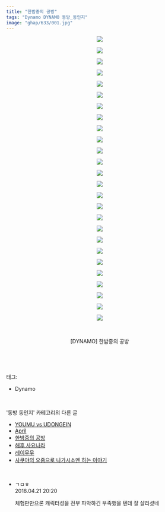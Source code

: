 ```yaml
---
title: "한밤중의 공방"
tags: "Dynamo DYNAMO 동방_동인지"
image: "ghap/633/001.jpg"
---
```

<div class="article">
<p style="text-align: center; clear: none; float: none;"><img src="{{ site.nasurl }}/ghap/633/001.jpg"/></p>
<p style="text-align: center; clear: none; float: none;"><img src="{{ site.nasurl }}/ghap/633/002.jpg"/></p>
<p style="text-align: center; clear: none; float: none;"><img src="{{ site.nasurl }}/ghap/633/003.jpg"/></p>
<p style="text-align: center; clear: none; float: none;"><img src="{{ site.nasurl }}/ghap/633/004.jpg"/></p>
<p style="text-align: center; clear: none; float: none;"><img src="{{ site.nasurl }}/ghap/633/005.jpg"/></p>
<p style="text-align: center; clear: none; float: none;"><img src="{{ site.nasurl }}/ghap/633/006.jpg"/></p>
<p style="text-align: center; clear: none; float: none;"><img src="{{ site.nasurl }}/ghap/633/007.jpg"/></p>
<p style="text-align: center; clear: none; float: none;"><img src="{{ site.nasurl }}/ghap/633/008.jpg"/></p>
<p style="text-align: center; clear: none; float: none;"><img src="{{ site.nasurl }}/ghap/633/009.jpg"/></p>
<p style="text-align: center; clear: none; float: none;"><img src="{{ site.nasurl }}/ghap/633/010.jpg"/></p>
<p style="text-align: center; clear: none; float: none;"><img src="{{ site.nasurl }}/ghap/633/011.jpg"/></p>
<p style="text-align: center; clear: none; float: none;"><img src="{{ site.nasurl }}/ghap/633/012.jpg"/></p>
<p style="text-align: center; clear: none; float: none;"><img src="{{ site.nasurl }}/ghap/633/013.jpg"/></p>
<p style="text-align: center; clear: none; float: none;"><img src="{{ site.nasurl }}/ghap/633/014.jpg"/></p>
<p style="text-align: center; clear: none; float: none;"><img src="{{ site.nasurl }}/ghap/633/015.jpg"/></p>
<p style="text-align: center; clear: none; float: none;"><img src="{{ site.nasurl }}/ghap/633/016.jpg"/></p>
<p style="text-align: center; clear: none; float: none;"><img src="{{ site.nasurl }}/ghap/633/017.jpg"/></p>
<p style="text-align: center; clear: none; float: none;"><img src="{{ site.nasurl }}/ghap/633/018.jpg"/></p>
<p style="text-align: center; clear: none; float: none;"><img src="{{ site.nasurl }}/ghap/633/019.jpg"/></p>
<p style="text-align: center; clear: none; float: none;"><img src="{{ site.nasurl }}/ghap/633/020.jpg"/></p>
<p style="text-align: center; clear: none; float: none;"><img src="{{ site.nasurl }}/ghap/633/021.jpg"/></p>
<p style="text-align: center; clear: none; float: none;"><img src="{{ site.nasurl }}/ghap/633/022.jpg"/></p>
<p style="text-align: center; clear: none; float: none;"><img src="{{ site.nasurl }}/ghap/633/023.jpg"/></p>
<p style="text-align: center; clear: none; float: none;"><img src="{{ site.nasurl }}/ghap/633/024.jpg"/></p>
<p style="text-align: center; clear: none; float: none;"><img src="{{ site.nasurl }}/ghap/633/025.jpg"/></p>
<p style="text-align: center; clear: none; float: none;"><img src="{{ site.nasurl }}/ghap/633/026.jpg"/></p>
<p style="text-align: center; clear: none; float: none;"><br/></p>
<p style="text-align: center; clear: none; float: none;">[DYNAMO] 한밤중의 공방</p>
<p><br/></p>
</div><br/>
<div class="tagTrail">
<p>태그: </p>
<ul>
<li>Dynamo</li>
</ul>
</div><br/>
<div class="another">
<p>'동방 동인지' 카테고리의 다른 글</p>
<ul>
<li><a href="/2016-07-02-ghap_635">YOUMU vs UDONGEIN</a></li>
<li><a href="/2016-07-02-ghap_634">April</a></li>
<li><a href="/2016-07-02-ghap_633">한밤중의 공방</a></li>
<li><a href="/2016-07-02-ghap_632">해후 사요나라</a></li>
<li><a href="/2016-07-02-ghap_631">레이무무</a></li>
<li><a href="/2016-07-02-ghap_630">사쿠야의 오줌으로 나가시소멘 하는 이야기</a></li>
</ul>
</div><br/>
<div class="cb_module cb_fluid">
<div class="cb_wrt cb_profile">
<div class="comment">
<ul>
<li class="cb_thumb_off" id="comment15242742">
<div class="cb_comment_area">
<div class="cb_info_area">
<div class="cb_section">
<span class="cb_nick_name">ㄱㅁㅎ</span>
</div>
<div class="cb_section">
<span class="cb_date">2018.04.21 20:20 </span>
</div>
</div>
<div class="cb_dsc_comment">
<p class="cb_dsc">
											체험판만으론 캐릭터성을 전부 파악하긴 부족했을 텐데 잘 살리셨네
										</p>
</div>
</div></li>
</ul>
</div>
</div><!-- commentList close -->
</div><br/>
